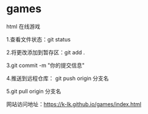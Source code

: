 # games
html 在线游戏

1.查看文件状态：git status

2.将更改添加到暂存区：git add .

3.git commit -m "你的提交信息"

4.推送到远程仓库： git push origin 分支名

5.git pull origin 分支名

网站访问地址：https://k-lk.github.io/games/index.html